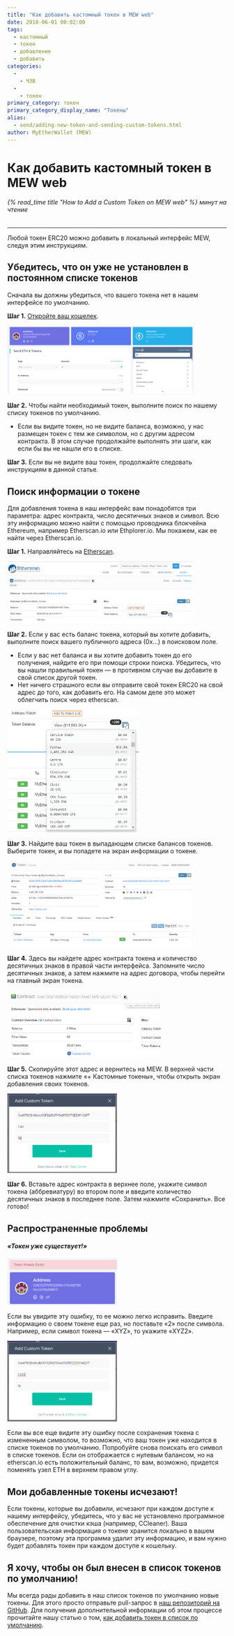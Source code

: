 ```yaml
---
title: "Как добавить кастомный токен в MEW web"
date: 2018-06-01 00:02:00
tags:
  - кастомный
  - токен
  - добавление
  - добавить
categories:
  - 
    - ЧЗВ
  - 
    - токен
primary_category: токен
primary_category_display_name: "Токены"
alias:
  - send/adding-new-token-and-sending-custom-tokens.html
author: MyEtherWallet (MEW)
---
```


# **Как добавить кастомный токен в MEW web**

###### {% read_time title "How to Add a Custom Token on MEW web" %} минут на чтение

* * *

Любой токен ERC20 можно добавить в локальный интерфейс MEW, следуя этим инструкциям.

## **Убедитесь, что он уже не установлен в постоянном списке токенов**

Сначала вы должны убедиться, что вашего токена нет в нашем интерфейсе по умолчанию.

**Шаг 1.** [Откройте ваш кошелек](/@@@@@@/getting-started/how-to-access-your-wallet/).

<img src="/images/posts/tokens/Custom1.png" alt="Изображение открытого кошелька в MEW" width="85%" />

**Шаг 2.** Чтобы найти необходимый токен, выполните поиск по нашему списку токенов по умолчанию.

-   Если вы видите токен, но не видите баланса, возможно, у нас размещен токен с тем же символом, но с другим адресом контракта. В этом случае продолжайте выполнять эти шаги, как если бы вы не нашли его в списке.

**Шаг 3.** Если вы не видите ваш токен, продолжайте следовать инструкциям в данной статье.

## **Поиск информации о токене**

Для добавления токена в наш интерфейс вам понадобятся три параметра: адрес контракта, число десятичных знаков и символ. Всю эту информацию можно найти с помощью проводника блокчейна Ethereum, например Etherscan.io или Ethplorer.io. Мы покажем, как ее найти через Etherscan.io.

**Шаг 1.** Направляйтесь на [Etherscan](https://etherscan.io).

<img src="/images/posts/tokens/Custom2.png" alt="Изображение Etherscan" width="85%" />

**Шаг 2.** Если у вас есть баланс токена, который вы хотите добавить, выполните поиск вашего публичного адреса (0x...) в поисковом поле.

-   Если у вас нет баланса и вы хотите добавить токен до его получения, найдите его при помощи строки поиска. Убедитесь, что вы нашли правильный токен — в противном случае вы добавите в свой список другой токен.
-   Нет ничего страшного если вы отправите свой токен ERC20 на свой адрес до того, как добавить его. На самом деле это может облегчить поиск через etherscan.

<img src="/images/posts/tokens/Custom3.png" alt="Изображение токенов в Etherscan" width="60%" />

**Шаг 3.** Найдите ваш токен в выпадающем списке балансов токенов. Выберите токен, и вы попадете на экран информации о токене.

<img src="/images/posts/tokens/Custom4.png" alt="Изображение информации о токенах в Etherscan" width="85%" />

**Шаг 4.** Здесь вы найдете адрес контракта токена и количество десятичных знаков в правой части интерфейса. Запомните число десятичных знаков, а затем нажмите на адрес договора, чтобы перейти на главный экран токена.

<img src="/images/posts/tokens/Custom5.png" alt="Изображение адреса контракта токена на Etherscan" width="70%" />

**Шаг 5.** Скопируйте этот адрес и вернитесь на MEW. В верхней части списка токенов нажмите «+ Кастомные токены», чтобы открыть экран добавления своих токенов.

<img src="/images/posts/tokens/Custom6.png" alt="Изображение добавления кастомного токена на MEW" width="50%" />

**Шаг 6.** Вставьте адрес контракта в верхнее поле, укажите символ токена (аббревиатуру) во втором поле и введите количество десятичных знаков в последнее поле. Затем нажмите «Сохранить». Все готово!

## **Распространенные проблемы**

#### _«Токен уже существует!»_

<img src="/images/posts/tokens/Custom7.png" alt="Изображение ошибки 'Токен уже существует' на MEW" width="50%" />

Если вы увидите эту ошибку, то ее можно легко исправить. Введите информацию о своем токене еще раз, но поставьте «2» после символа. Например, если символ токена — «XYZ», то укажите «XYZ2».

<img src="/images/posts/tokens/Custom8.png" alt="Изображение добавления кастомного токена на MEW с добавлением '2'" width="50%" />

Если вы все еще видите эту ошибку после сохранения токена с измененным символом, то возможно, что ваш токен уже находится в списке токенов по умолчанию. Попробуйте снова поискать его символ в списке токенов. Если он отображается с нулевым балансом, но на etherscan.io есть положительный баланс, то вам, возможно, придется поменять узел ETH в верхнем правом углу.

## **Мои добавленные токены исчезают!**

Если токены, которые вы добавили, исчезают при каждом доступе к нашему интерфейсу, убедитесь, что у вас не установлено программное обеспечение для очистки кэша (например, CCleaner). Ваша пользовательская информация о токене хранится локально в вашем браузере, поэтому эта программа удалит эту информацию, и вам нужно будет добавлять токен при каждом доступе к кошельку.

## **Я хочу, чтобы он был внесен в список токенов по умолчанию!**

Мы всегда рады добавить в наш список токенов по умолчанию новые токены. Для этого просто отправьте pull-запрос в [наш репозиторий на GitHub](https://github.com/MyEtherWallet/ethereum-lists/tree/master/src/tokens/eth). Для получения дополнительной информации об этом процессе прочитайте нашу статью о том, [как добавить токен в список по умолчанию](/@@@@@@/tokens/adding-token-as-a-default/).
